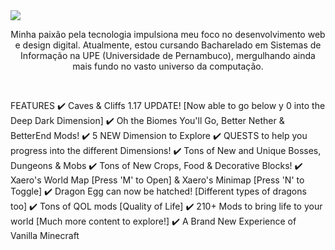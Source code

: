 <img src="https://gabrielbarbosa0.github.io/EPIC-FANTASY-MODPACK/image/imagem-repositorio-github.png"/>
<p align="center" text-align="center">Minha paixão pela tecnologia impulsiona meu foco no desenvolvimento web e design digital. Atualmente, estou cursando Bacharelado em Sistemas de Informação na UPE (Universidade de Pernambuco), mergulhando ainda mais fundo no vasto universo da computação.</p>

<br>

FEATURES
✔️ Caves & Cliffs 1.17 UPDATE! [Now able to go below y 0 into the Deep Dark Dimension]
✔️ Oh the Biomes You'll Go, Better Nether & BetterEnd Mods!
✔️ 5 NEW Dimension to Explore
✔️ QUESTS to help you progress into the different Dimensions!
✔️ Tons of New and Unique Bosses, Dungeons & Mobs
✔️ Tons of New Crops, Food & Decorative Blocks!
✔️ Xaero's World Map [Press 'M' to Open] & Xaero's Minimap [Press 'N' to Toggle]
✔️ Dragon Egg can now be hatched! [Different types of dragons too]
✔️ Tons of QOL mods [Quality of Life]
✔️ 210+ Mods to bring life to your world [Much more content to explore!]
✔️ A Brand New Experience of Vanilla Minecraft
